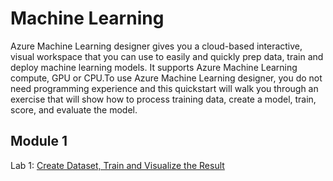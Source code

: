 # Machine Learning
Azure Machine Learning designer gives you a cloud-based interactive, visual workspace that you can use to easily and quickly prep data, train and deploy machine learning models. It supports Azure Machine Learning compute, GPU or CPU.To use Azure Machine Learning designer, you do not need programming experience and this quickstart will walk you through an exercise that will show how to process training data, create a model, train, score, and evaluate the model.

## **Module 1**

Lab 1: [Create Dataset, Train and Visualize the Result](https://github.com/SD-14/EduLabs/blob/main/MachineLearning/ML_Labs/Module_1/README.md)
